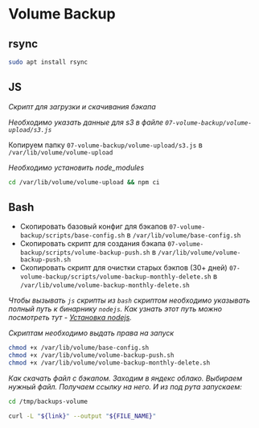 # Volume Backup

## rsync

```bash
sudo apt install rsync
```

## JS

*Скрипт для загрузки и скачивания бэкапа*

*Необходимо указать данные для s3 в файле `07-volume-backup/volume-upload/s3.js`*

Копируем папку `07-volume-backup/volume-upload/s3.js` в `/var/lib/volume/volume-upload`

*Необходимо установить node_modules*

```bash
cd /var/lib/volume/volume-upload && npm ci
```

## Bash

* Скопировать базовый конфиг для бэкапов `07-volume-backup/scripts/base-config.sh` в `/var/lib/volume/base-config.sh`
* Скопировать скрипт для создания бэкапа `07-volume-backup/scripts/volume-backup-push.sh` в `/var/lib/volume/volume-backup-push.sh`
* Скопировать скрипт для очистки старых бэкпов (30+ дней) `07-volume-backup/scripts/volume-backup-monthly-delete.sh` в `/var/lib/volume/volume-backup-monthly-delete.sh`

*Чтобы вызывать `js` скрипты из `bash` скриптом необходимо указывать полный путь к бинарнику `nodejs`. Как узнать этот путь можно посмотреть тут - [Установка nodejs](../../02-nodejs/install.md).*

*Скриптам необходимо выдать права на запуск*

```bash
chmod +x /var/lib/volume/base-config.sh
chmod +x /var/lib/volume/volume-backup-push.sh
chmod +x /var/lib/volume/volume-backup-monthly-delete.sh
```

*Как скачать файл c бэкапом. Заходим в яндекс облако. Выбираем нужный файл. Получаем ссылку на него. И из под рута запускаем:*

```bash
cd /tmp/backups-volume

curl -L "${link}" --output "${FILE_NAME}"
```
